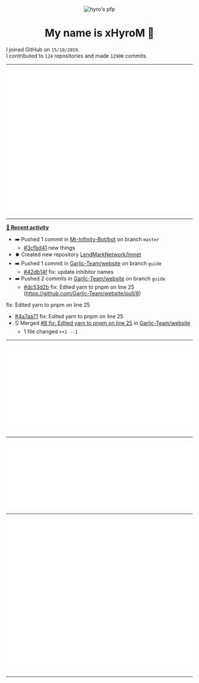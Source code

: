 <p align="center">
    <img src="https://avatars.githubusercontent.com/u/56601352" width="192" alt="hyro's pfp" />
    <h1 align="center">My name is xHyroM 👋</h1>
</p>

I joined GitHub on `15/10/2019`.  
I contributed to `124` repositories and made `12900` commits.  

___

<img src="https://github.com/xHyroM/xHyroM/blob/master/.cache/base.svg">

___

**[📰 Recent activity](https://github.com/xHyroM)**
* ➡️ Pushed 1 commit in [Mr-Infinity-Bot/bot](https://github.com/Mr-Infinity-Bot/bot) on branch `master`
  * [#3cfbd41](https://github.com/Mr-Infinity-Bot/bot/commit/3cfbd41) new things
* ⏺️ Created new repository  [LendMarkNetwork/lmnet](https://github.com/LendMarkNetwork/lmnet)
* ➡️ Pushed 1 commit in [Garlic-Team/website](https://github.com/Garlic-Team/website) on branch `guide`
  * [#42db14f](https://github.com/Garlic-Team/website/commit/42db14f) fix: update inhibitor names
* ➡️ Pushed 2 commits in [Garlic-Team/website](https://github.com/Garlic-Team/website) on branch `guide`
  * [#dc53d2b](https://github.com/Garlic-Team/website/commit/dc53d2b) fix: Edited yarn to pnpm on line 25 (https://github.com/Garlic-Team/website/pull/8)

fix: Edited yarn to pnpm on line 25
  * [#4a7aa71](https://github.com/Garlic-Team/website/commit/4a7aa71) fix: Edited yarn to pnpm on line 25
* 🔃 Merged [#8 fix: Edited yarn to pnpm on line 25](https://github.com/Garlic-Team/website/pull/8) in [Garlic-Team/website](https://github.com/Garlic-Team/website)
  * 1 file changed `++1 --1`


___

<img src="https://github.com/xHyroM/xHyroM/blob/master/.cache/isocalendar.svg">

___

<img src="https://github.com/xHyroM/xHyroM/blob/master/.cache/languages.svg">

___

<img src="https://github.com/xHyroM/xHyroM/blob/master/.cache/achievements.svg">

___